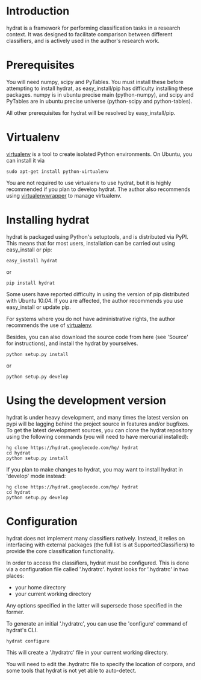 # Introduction #

hydrat is a framework for performing classification tasks in a research context. It was designed to facilitate comparison between different classifiers, and is actively used in the author's research work.

# Prerequisites #

You will need numpy, scipy and PyTables. You must install these before attempting to install hydrat, as easy\_install/pip has difficulty installing these packages. numpy is in ubuntu precise main (python-numpy), and scipy and PyTables are in ubuntu precise universe (python-scipy and python-tables).

All other prerequisites for hydrat will be resolved by easy\_install/pip.

# Virtualenv #

[virtualenv](http://pypi.python.org/pypi/virtualenv) is a tool to create isolated Python environments. On Ubuntu, you can install it via
```
sudo apt-get install python-virtualenv
```
You are not required to use virtualenv to use hydrat, but it is highly recommended if you plan to develop hydrat. The author also recommends using [virtualenvwrapper](http://www.doughellmann.com/projects/virtualenvwrapper/) to manage virtualenv.

# Installing hydrat #

hydrat is packaged using Python's setuptools, and is distributed via PyPI. This means that for most users, installation can be carried out using easy\_install or pip:

```
easy_install hydrat
```

or

```
pip install hydrat
```

Some users have reported difficulty in using the version of pip distributed with Ubuntu 10.04. If you are affected, the author recommends you use easy\_install or update pip.

For systems where you do not have administrative rights, the author recommends the use of [virtualenv](http://pypi.python.org/pypi/virtualenv).


Besides, you can also download the source code from here (see 'Source' for instructions), and install the hydrat by yourselves.

```
python setup.py install
```

or

```
python setup.py develop
```

# Using the development version #

hydrat is under heavy development, and many times the latest version on pypi will be lagging behind the project source in features and/or bugfixes. To get the latest development sources, you can clone the hydrat repository using the following commands (you will need to have mercurial installed):

```
hg clone https://hydrat.googlecode.com/hg/ hydrat 
cd hydrat
python setup.py install
```

If you plan to make changes to hydrat, you may want to install hydrat in 'develop' mode instead:

```
hg clone https://hydrat.googlecode.com/hg/ hydrat 
cd hydrat
python setup.py develop
```

# Configuration #

hydrat does not implement many classifiers natively. Instead, it relies on interfacing with external packages (the full list is at SupportedClassifiers) to provide the core classification functionality.

In order to access the classifiers, hydrat must be configured. This is done via a configuration file called '.hydratrc'. hydrat looks for '.hydratrc' in two places:
  * your home directory
  * your current working directory

Any options specified in the latter will supersede those specified in the former.

To generate an initial '.hydratrc', you can use the 'configure' command of hydrat's CLI.

```
hydrat configure
```

This will create a '.hydratrc' file in your current working directory.

You will need to edit the .hydratrc file to specify the location of corpora, and some tools that hydrat is not yet able to auto-detect.